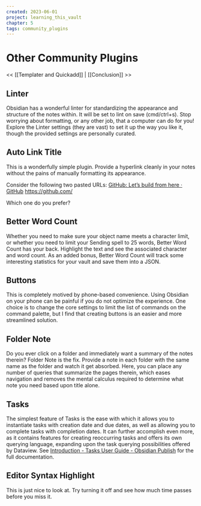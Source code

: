 ```yaml
---
created: 2023-06-01
project: learning_this_vault
chapter: 5
tags: community_plugins
---
```

# Other Community Plugins
<< [[Templater and Quickadd]] | [[Conclusion]] >>
## Linter
Obsidian has a wonderful linter for standardizing the appearance and structure of the notes within. It will be set to lint on save (cmd/ctrl+s). Stop worrying about formatting, or any other job, that a computer can do for you! Explore the Linter settings (they are vast) to set it up the way you like it, though the provided settings are personally curated.

## Auto Link Title
This is a wonderfully simple plugin. Provide a hyperlink cleanly in your notes without the pains of manually formatting its appearance.

Consider the following two pasted URLs:
[GitHub: Let’s build from here · GitHub](https://github.com/)
https://github.com/

Which one do you prefer?

## Better Word Count
Whether you need to make sure your object name meets a character limit, or whether you need to limit your Sending spell to 25 words, Better Word Count has your back. Highlight the text and see the associated character and word count. As an added bonus, Better Word Count will track some interesting statistics for your vault and save them into a JSON.

## Buttons
This is completely motived by phone-based convenience. Using Obsidian on your phone can be painful if you do not optimize the experience. One choice is to change the core settings to limit the list of commands on the command palette, but I find that creating buttons is an easier and more streamlined solution.

## Folder Note
Do you ever click on a folder and immediately want a summary of the notes therein? Folder Note is the fix. Provide a note in each folder with the same name as the folder and watch it get absorbed. Here, you can place any number of queries that summarize the pages therein, which eases navigation and removes the mental calculus required to determine what note you need based upon title alone.

## Tasks
The simplest feature of Tasks is the ease with which it allows you to instantiate tasks with creation date and due dates, as well as allowing you to complete tasks with completion dates. It can further accomplish even more, as it contains features for creating reoccurring tasks and offers its own querying language, expanding upon the task querying possibilities offered by Dataview. See [Introduction - Tasks User Guide - Obsidian Publish](https://publish.obsidian.md/tasks/Introduction) for the full documentation.

## Editor Syntax Highlight
This is just nice to look at. Try turning it off and see how much time passes before you miss it.

